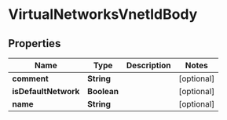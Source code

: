 # VirtualNetworksVnetIdBody

## Properties
Name | Type | Description | Notes
------------ | ------------- | ------------- | -------------
**comment** | **String** |  |  [optional]
**isDefaultNetwork** | **Boolean** |  |  [optional]
**name** | **String** |  |  [optional]
